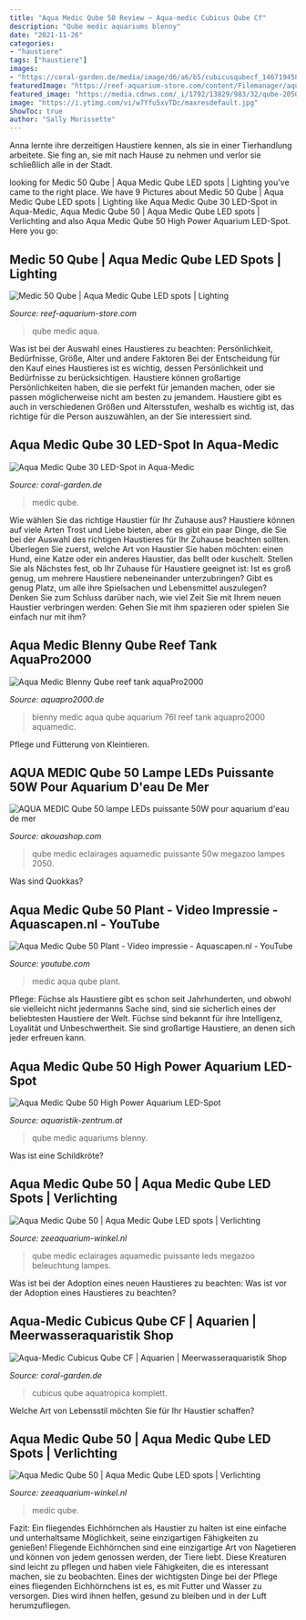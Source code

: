 ```yaml
---
title: "Aqua Medic Qube 50 Review ~ Aqua-medic Cubicus Qube Cf"
description: "Qube medic aquariums blenny"
date: "2021-11-26"
categories:
- "haustiere"
tags: ["haustiere"]
images:
- "https://coral-garden.de/media/image/d6/a6/b5/cubicusqubecf_14671945873zMNTGEnd1B12E.jpg"
featuredImage: "https://reef-aquarium-store.com/content/Filemanager/aqua-medic-qube-50-6.jpg_October-21-2018-911pm.jpg"
featured_image: "https://media.cdnws.com/_i/1792/13829/983/32/qube-2050-14649541064.png"
image: "https://i.ytimg.com/vi/w7Yfu5xvTDc/maxresdefault.jpg"
ShowToc: true
author: "Sally Morissette"
---
```



Anna lernte ihre derzeitigen Haustiere kennen, als sie in einer Tierhandlung arbeitete. Sie fing an, sie mit nach Hause zu nehmen und verlor sie schließlich alle in der Stadt.

	

		
looking for Medic 50 Qube | Aqua Medic Qube LED spots | Lighting you've came to the right place. We have 9 Pictures about Medic 50 Qube | Aqua Medic Qube LED spots | Lighting like Aqua Medic Qube 30 LED-Spot in Aqua-Medic, Aqua Medic Qube 50 | Aqua Medic Qube LED spots | Verlichting and also Aqua Medic Qube 50 High Power Aquarium LED-Spot. Here you go:
		
    
## Medic 50 Qube | Aqua Medic Qube LED Spots | Lighting

<img loading=lazy src="https://reef-aquarium-store.com/content/Filemanager/aqua-medic-qube-50-6.jpg_October-21-2018-911pm.jpg" onerror="this.onerror=null;this.src='https://tse3.mm.bing.net/th?id=OIP.GOcmzda4SIHvndxClal81wHaHa&amp;pid=15.1';" alt="Medic 50 Qube | Aqua Medic Qube LED spots | Lighting">

_Source: reef-aquarium-store.com_

>qube medic aqua. 

	

Was ist bei der Auswahl eines Haustieres zu beachten: Persönlichkeit, Bedürfnisse, Größe, Alter und andere Faktoren
Bei der Entscheidung für den Kauf eines Haustieres ist es wichtig, dessen Persönlichkeit und Bedürfnisse zu berücksichtigen. Haustiere können großartige Persönlichkeiten haben, die sie perfekt für jemanden machen, oder sie passen möglicherweise nicht am besten zu jemandem. Haustiere gibt es auch in verschiedenen Größen und Altersstufen, weshalb es wichtig ist, das richtige für die Person auszuwählen, an der Sie interessiert sind.

    
## Aqua Medic Qube 30 LED-Spot In Aqua-Medic

<img loading=lazy src="https://www.coral-garden.de/out/pictures/generated/product/2/1200_1200_86/aqua-medic-qube-30-bild2.jpg" onerror="this.onerror=null;this.src='https://tse1.mm.bing.net/th?id=OIP.64z5XAKeckazl2l6GRF1CQHaEq&amp;pid=15.1';" alt="Aqua Medic Qube 30 LED-Spot in Aqua-Medic">

_Source: coral-garden.de_

>medic qube. 

	

Wie wählen Sie das richtige Haustier für Ihr Zuhause aus?
Haustiere können auf viele Arten Trost und Liebe bieten, aber es gibt ein paar Dinge, die Sie bei der Auswahl des richtigen Haustieres für Ihr Zuhause beachten sollten. Überlegen Sie zuerst, welche Art von Haustier Sie haben möchten: einen Hund, eine Katze oder ein anderes Haustier, das bellt oder kuschelt. Stellen Sie als Nächstes fest, ob Ihr Zuhause für Haustiere geeignet ist: Ist es groß genug, um mehrere Haustiere nebeneinander unterzubringen? Gibt es genug Platz, um alle ihre Spielsachen und Lebensmittel auszulegen? Denken Sie zum Schluss darüber nach, wie viel Zeit Sie mit Ihrem neuen Haustier verbringen werden: Gehen Sie mit ihm spazieren oder spielen Sie einfach nur mit ihm?

    
## Aqua Medic Blenny Qube Reef Tank AquaPro2000

<img loading=lazy src="https://www.aquapro2000.de/media/catalog/product/cache/5/image/1c6643041eecd79b11d8bbe3fbef5504/1/3/13459_0_14.jpg" onerror="this.onerror=null;this.src='https://tse3.mm.bing.net/th?id=OIP.hjQv2vxX4wirLMkxGwWyYgHaHa&amp;pid=15.1';" alt="Aqua Medic Blenny Qube reef tank aquaPro2000">

_Source: aquapro2000.de_

>blenny medic aqua qube aquarium 76l reef tank aquapro2000 aquamedic. 

	

Pflege und Fütterung von Kleintieren.

    
## AQUA MEDIC Qube 50 Lampe LEDs Puissante 50W Pour Aquarium D&#039;eau De Mer

<img loading=lazy src="https://media.cdnws.com/_i/1792/13829/983/32/qube-2050-14649541064.png" onerror="this.onerror=null;this.src='https://tse2.mm.bing.net/th?id=OIP.0VFHvICrIOcY60U_ogjcHAHaHa&amp;pid=15.1';" alt="AQUA MEDIC Qube 50 lampe LEDs puissante 50W pour aquarium d&#039;eau de mer">

_Source: akouashop.com_

>qube medic eclairages aquamedic puissante 50w megazoo lampes 2050. 

	

Was sind Quokkas?

    
## Aqua Medic Qube 50 Plant - Video Impressie - Aquascapen.nl - YouTube

<img loading=lazy src="https://i.ytimg.com/vi/w7Yfu5xvTDc/maxresdefault.jpg" onerror="this.onerror=null;this.src='https://tse4.mm.bing.net/th?id=OIP.rW0YIk8cAtOw0ymES_N9zwHaEK&amp;pid=15.1';" alt="Aqua Medic Qube 50 Plant - Video impressie - Aquascapen.nl - YouTube">

_Source: youtube.com_

>medic aqua qube plant. 

	

Pflege:
Füchse als Haustiere gibt es schon seit Jahrhunderten, und obwohl sie vielleicht nicht jedermanns Sache sind, sind sie sicherlich eines der beliebtesten Haustiere der Welt. Füchse sind bekannt für ihre Intelligenz, Loyalität und Unbeschwertheit. Sie sind großartige Haustiere, an denen sich jeder erfreuen kann.

    
## Aqua Medic Qube 50 High Power Aquarium LED-Spot

<img loading=lazy src="http://www.aquaristik-zentrum.at/shop/media/images/popup/Qube_50_Animation_360px.gif" onerror="this.onerror=null;this.src='https://tse3.mm.bing.net/th?id=OIP.ximEHvedhyIRwxb5tvOfoQHaLV&amp;pid=15.1';" alt="Aqua Medic Qube 50 High Power Aquarium LED-Spot">

_Source: aquaristik-zentrum.at_

>qube medic aquariums blenny. 

	

Was ist eine Schildkröte?

    
## Aqua Medic Qube 50 | Aqua Medic Qube LED Spots | Verlichting

<img loading=lazy src="https://zeeaquarium-winkel.nl/content/Filemanager/aqua-medic-qube-50-7.jpg_October-21-2018-911pm.jpg" onerror="this.onerror=null;this.src='https://tse2.mm.bing.net/th?id=OIP.lXiXiZIN7L8NQa1Y9YnCiAHaHa&amp;pid=15.1';" alt="Aqua Medic Qube 50 | Aqua Medic Qube LED spots | Verlichting">

_Source: zeeaquarium-winkel.nl_

>qube medic eclairages aquamedic puissante leds megazoo beleuchtung lampes. 

	

Was ist bei der Adoption eines neuen Haustieres zu beachten: Was ist vor der Adoption eines Haustieres zu beachten?

    
## Aqua-Medic Cubicus Qube CF | Aquarien | Meerwasseraquaristik Shop

<img loading=lazy src="https://coral-garden.de/media/image/d6/a6/b5/cubicusqubecf_14671945873zMNTGEnd1B12E.jpg" onerror="this.onerror=null;this.src='https://tse1.mm.bing.net/th?id=OIP.5T6HIacpXUdIAEDJ5EYZngHaGr&amp;pid=15.1';" alt="Aqua-Medic Cubicus Qube CF | Aquarien | Meerwasseraquaristik Shop">

_Source: coral-garden.de_

>cubicus qube aquatropica komplett. 

	

Welche Art von Lebensstil möchten Sie für Ihr Haustier schaffen?

    
## Aqua Medic Qube 50 | Aqua Medic Qube LED Spots | Verlichting

<img loading=lazy src="https://zeeaquarium-winkel.nl/content/Filemanager/aqua-medic-qube-50.jpg_October-21-2018-911pm.jpg" onerror="this.onerror=null;this.src='https://tse4.mm.bing.net/th?id=OIP.e-uop9jMwatgViPAOlrXXwHaHa&amp;pid=15.1';" alt="Aqua Medic Qube 50 | Aqua Medic Qube LED spots | Verlichting">

_Source: zeeaquarium-winkel.nl_

>medic qube. 

	

Fazit: Ein fliegendes Eichhörnchen als Haustier zu halten ist eine einfache und unterhaltsame Möglichkeit, seine einzigartigen Fähigkeiten zu genießen!
Fliegende Eichhörnchen sind eine einzigartige Art von Nagetieren und können von jedem genossen werden, der Tiere liebt. Diese Kreaturen sind leicht zu pflegen und haben viele Fähigkeiten, die es interessant machen, sie zu beobachten. Eines der wichtigsten Dinge bei der Pflege eines fliegenden Eichhörnchens ist es, es mit Futter und Wasser zu versorgen. Dies wird ihnen helfen, gesund zu bleiben und in der Luft herumzufliegen.

